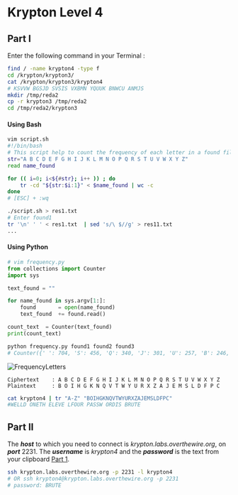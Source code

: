 # Krypton Level 4
## Part I
Enter the following command in your Terminal :

```bash
find / -name krypton4 -type f
cd /krypton/krypton3/
cat /krypton/krypton3/krypton4
# KSVVW BGSJD SVSIS VXBMN YQUUK BNWCU ANMJS
mkdir /tmp/reda2
cp -r krypton3 /tmp/reda2
cd /tmp/reda2/krypton3
```

#### Using Bash
```bash
vim script.sh
#!/bin/bash
# This script help to count the frequency of each letter in a found file
str="A B C D E F G H I J K L M N O P Q R S T U V W X Y Z"
read name_found

for (( i=0; i<${#str}; i++ )) ; do
    tr -cd "${str:$i:1}" < $name_found | wc -c
done
# [ESC] + :wq
```
```bash
./script.sh > res1.txt
# Enter found1
tr '\n' ' ' < res1.txt  | sed 's/\ $//g' > res11.txt
...
```
#### Using Python
```python 
# vim frequency.py
from collections import Counter
import sys

text_found = ""

for name_found in sys.argv[1:]:
    found       = open(name_found)
    text_found  += found.read()

count_text  = Counter(text_found)
print(count_text)
```
```bash
python frequency.py found1 found2 found3
# Counter({' ': 704, 'S': 456, 'Q': 340, 'J': 301, 'U': 257, 'B': 246, 'N': 240, 'C': 227, 'G': 227, 'D': 210, 'Z': 132, 'V': 130, 'W': 129, 'M': 86, 'Y': 84, 'T': 75, 'X': 71, 'K': 67, 'E': 64, 'L': 60, 'A': 55, 'F': 28, 'I': 19, 'O': 12, 'H': 4, 'R': 4, 'P': 2})
```

![FrequencyLetters](https://www.101computing.net/wp/wp-content/uploads/frequency-analysis-english-language.png)

```
Ciphertext    : A B C D E F G H I J K L M N O P Q R S T U V W X Y Z
Plaintext     : B O I H G K N Q V T W Y U R X Z A J E M S L D F P C
```
```bash
cat krypton4 | tr "A-Z" "BOIHGKNQVTWYURXZAJEMSLDFPC"
#WELLD ONETH ELEVE LFOUR PASSW ORDIS BRUTE
```
## Part II
The ***host*** to which you need to connect is *krypton.labs.overthewire.org*, on ***port*** 2231. The ***username*** is *krypton4* and the ***password*** is the text from your clipboard [Part 1](https://github.com/Reda-BELHAJ/OverTheWire/edit/main/Krypton/Level3.md#part-i).
```bash
ssh krypton.labs.overthewire.org -p 2231 -l krypton4
# OR ssh krypton4@krypton.labs.overthewire.org -p 2231
# password: BRUTE
```

